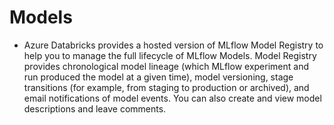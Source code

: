 # Models

- Azure Databricks provides a hosted version of MLflow Model Registry to help you to manage the full lifecycle of MLflow Models. Model Registry provides chronological model lineage (which MLflow experiment and run produced the model at a given time), model versioning, stage transitions (for example, from staging to production or archived), and email notifications of model events. You can also create and view model descriptions and leave comments.